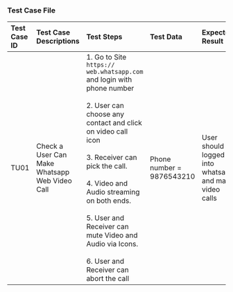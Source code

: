 ### Test Case File

| Test Case ID    | Test Case Descriptions     | Test Steps        | Test Data | Expected Result | Actual Result | Pass/Fail |
| :-------------- | :------------------------- | :---------------- | :-------- | :-------------- | :------------ | :-------- |
| TU01 | Check a User Can Make Whatsapp Web Video Call | 1. Go to Site `https:// web.whatsapp.com` and login with phone number <br><br> 2. User can choose any contact and click on video call icon<br><br> 3. Receiver can pick the call.<br><br> 4. Video and Audio streaming on both ends.<br><br> 5. User and Receiver can mute Video and Audio via Icons.<br><br> 6. User and Receiver can abort the call| Phone number = 9876543210 | User should logged into whatsapp and make video calls | As Expected | Pass |
